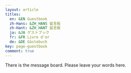 ```yaml
---
layout: article
titles:
  en: &EN Guestbook
  zh-Hans: &ZH_HANS 留言板
  zh-Hant: &ZH_HANT 留言板
  ja: &JA ゲストブック
  fr: &FR Livre d'or
  de: &DE Gästebuch
key: page-guestbook
comment: true
---
```


There is the message board. Please leave your words here.

